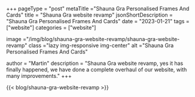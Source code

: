 +++
pageType = "post"
metaTitle ="Shauna Gra Personalised Frames And Cards"
title = "Shauna Gra website revamp"
jsonShortDescription = "Shauna Gra Personalised Frames And Cards"
date = "2023-01-21"
tags = ["website"]
categories = ["website"]


image ="/img/blog/shauna-gra-website-revamp/shauna-gra-website-revamp"
class ="lazy img-responsive img-center"
alt ="Shauna Gra Personalised Frames And Cards"

author = "Martin"
description = "Shauna Gra website revamp, yes it has finally happened, we have done a complete overhaul of our website, with many improvements."
+++


{{< blog/shauna-gra-website-revamp >}}
